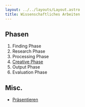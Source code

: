 ```yaml
---
layout: ../../layouts/Layout.astro
title: Wissenschaftliches Arbeiten 
---
```

## Phasen
1. Finding Phase
2. Research Phase
3. Processing Phase
4. [Creative Phase](creative-Phase)
5. Output Phase
6. Evaluation Phase


## Misc.
- [Präsentieren](../praesentieren)

